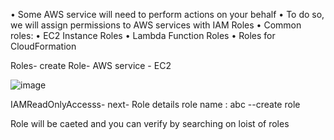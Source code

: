 • Some AWS service will need to perform actions on your behalf
• To do so, we will assign permissions to AWS services with IAM Roles
• Common roles: • EC2 Instance Roles • Lambda Function Roles • Roles for CloudFormation

Roles- create Role- AWS service -  EC2

![image](https://user-images.githubusercontent.com/107784718/212087838-b0661ff6-ae5f-47b7-9a43-0f52e19ebe8c.png)

IAMReadOnlyAccesss- next- Role details
role name : abc --create role

Role will be caeted and you can verify by searching on loist of roles
